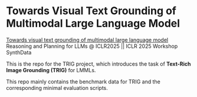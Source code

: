# Towards Visual Text Grounding of Multimodal Large Language Model

[Towards visual text grounding of multimodal large language model](https://arxiv.org/abs/2504.04974) <br>
Reasoning and Planning for LLMs @ ICLR2025 || ICLR 2025 Workshop SynthData

This is the repo for the TRIG project, which introduces the task of **Text-Rich Image Grounding (TRIG)** for LMMLs. <br>

This repo mainly contains the benchmark data for TRIG and the corresponding minimal evaluation scripts. 
